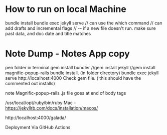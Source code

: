 
# How to run on local Machine
bundle install
bundle exec jekyll serve
// can use the which command
// can add drafts and incremental flags
// -- if a new file doesn't run. make sure past data, and doc date and title matches
# Note Dump - Notes App copy
pen folder in terminal
gem install bundler
//gem install jekyll
//gem install magnific-popup-rails
bundle install.  (in folder directory)
  bundle exec jekyll serve
  http://localhost:4000
  Check gem file. ( this should have the commented out installs)

  note 
  Magnific-popup-rails .js file goes at end of body tags


  /usr/local/opt/ruby/bin/ruby
  Mac - https://jekyllrb.com/docs/installation/macos/


  http://localhost:4000/galada/

  Deployment Via GitHub Actions









